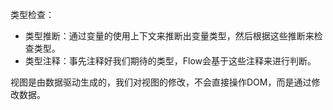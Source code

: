 类型检查：
- 类型推断：通过变量的使用上下文来推断出变量类型，然后根据这些推断来检查类型。
- 类型注释：事先注释好我们期待的类型，Flow会基于这些注释来进行判断。

视图是由数据驱动生成的，我们对视图的修改，不会直接操作DOM，而是通过修改数据。